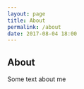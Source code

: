 ```yaml
---
layout: page
title: About
permalink: /about
date: 2017-08-04 18:00
---
```


## About

Some text about me
